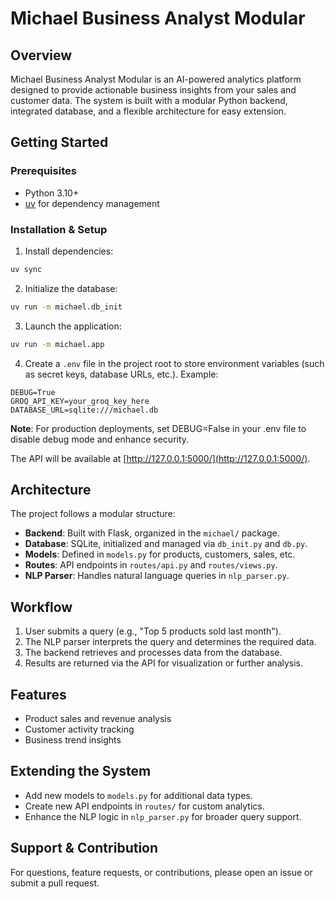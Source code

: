 # Michael Business Analyst Modular

## Overview

Michael Business Analyst Modular is an AI-powered analytics platform designed to provide actionable business insights from your sales and customer data. The system is built with a modular Python backend, integrated database, and a flexible architecture for easy extension.

## Getting Started

### Prerequisites

- Python 3.10+
- [uv](https://github.com/astral-sh/uv) for dependency management

### Installation & Setup

1. Install dependencies:

```bash
uv sync
```

2. Initialize the database:

```bash
uv run -m michael.db_init
```

3. Launch the application:

```bash
uv run -m michael.app
```

4. Create a `.env` file in the project root to store environment variables (such as secret keys, database URLs, etc.). Example:

```env
DEBUG=True
GROQ_API_KEY=your_groq_key_here
DATABASE_URL=sqlite:///michael.db
```

**Note**: For production deployments, set DEBUG=False in your .env file to disable debug mode and enhance security.

The API will be available at [http://127.0.0.1:5000/](http://127.0.0.1:5000/).

## Architecture

The project follows a modular structure:

- **Backend**: Built with Flask, organized in the `michael/` package.
- **Database**: SQLite, initialized and managed via `db_init.py` and `db.py`.
- **Models**: Defined in `models.py` for products, customers, sales, etc.
- **Routes**: API endpoints in `routes/api.py` and `routes/views.py`.
- **NLP Parser**: Handles natural language queries in `nlp_parser.py`.

## Workflow

1. User submits a query (e.g., "Top 5 products sold last month").
2. The NLP parser interprets the query and determines the required data.
3. The backend retrieves and processes data from the database.
4. Results are returned via the API for visualization or further analysis.

## Features

- Product sales and revenue analysis
- Customer activity tracking
- Business trend insights

## Extending the System

- Add new models to `models.py` for additional data types.
- Create new API endpoints in `routes/` for custom analytics.
- Enhance the NLP logic in `nlp_parser.py` for broader query support.

## Support & Contribution

For questions, feature requests, or contributions, please open an issue or submit a pull request.
